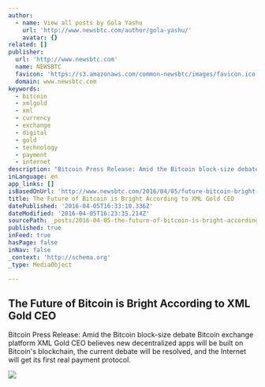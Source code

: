 ```yaml
---
author:
  - name: View all posts by Gola Yashu
    url: 'http://www.newsbtc.com/author/gola-yashu/'
    avatar: {}
related: []
publisher:
  url: 'http://www.newsbtc.com'
  name: NEWSBTC
  favicon: 'https://s3.amazonaws.com/common-newsbtc/images/favicon.ico'
  domain: www.newsbtc.com
keywords:
  - bitcoin
  - xmlgold
  - xml
  - currency
  - exchange
  - digital
  - gold
  - technology
  - payment
  - internet
description: "Bitcoin Press Release: Amid the Bitcoin block-size debate Bitcoin exchange platform XML Gold CEO believes new decentralized apps will be built on Bitcoin's blockchain, the current debate will be resolved, and the Internet will get its first real payment protocol."
inLanguage: en
app_links: []
isBasedOnUrl: 'http://www.newsbtc.com/2016/04/05/future-bitcoin-bright-according-xml-gold-ceo/'
title: The Future of Bitcoin is Bright According to XML Gold CEO
datePublished: '2016-04-05T16:33:10.336Z'
dateModified: '2016-04-05T16:23:35.214Z'
sourcePath: _posts/2016-04-05-the-future-of-bitcoin-is-bright-according-to-xml-gold-ceo.md
published: true
inFeed: true
hasPage: false
inNav: false
_context: 'http://schema.org'
_type: MediaObject

---
```

<article style=""><h1>The Future of Bitcoin is Bright According to XML Gold CEO</h1><p>Bitcoin Press Release: Amid the Bitcoin block-size debate Bitcoin exchange platform XML Gold CEO believes new decentralized apps will be built on Bitcoin's blockchain, the current debate will be resolved, and the Internet will get its first real payment protocol.</p><img src="http://s3.amazonaws.com/main-newsbtc-images/2016/04/05152101/XMLGold-1080x635.jpg" /></article>